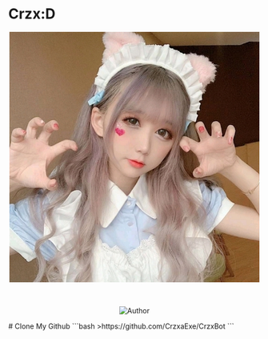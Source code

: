 # Crzx:D
<p align="center">
<a herf="https://github.com/CrzxaExe"><img src="https://raw.githubusercontent.com/CrzxaExe/CrzxBot/main/src/Crzx.jpg"></a>
</p>
<br>

<p align="center">
<a herf="https://github.com/CrzxaExe"><img title="Author" src="https://img.shield.io/badge/Author-CrzxaExe.svg?style=for-the-badge&logo=github"></a>
</p>
# Clone My Github
```bash
>https://github.com/CrzxaExe/CrzxBot
```
